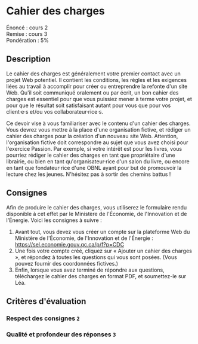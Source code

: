 # Cahier des charges

Énoncé : cours 2 \
Remise : cours 3 \
Pondération : 5%

## Description

Le cahier des charges est généralement votre premier contact avec un projet Web potentiel. Il contient les conditions, les règles et les exigences liées au travail à accomplir pour créer ou entreprendre la refonte d'un site Web. Qu'il soit communiqué oralement ou par écrit, un bon cahier des charges est essentiel pour que vous puissiez mener à terme votre projet, et pour que le résultat soit satisfaisant autant pour vous que pour vos client·e·s et/ou vos collaborateur·rice·s.

Ce devoir vise à vous familiariser avec le contenu d'un cahier des charges. Vous devrez vous mettre à la place d'une organisation fictive, et rédiger un cahier des charges pour la création d'un nouveau site Web. Attention, l'organisation fictive doit correspondre au sujet que vous avez choisi pour l'exercice Passion. Par exemple, si votre intérêt est pour les livres, vous pourriez rédiger le cahier des charges en tant que propriétaire d'une librairie, ou bien en tant qu'organisateur·rice d'un salon du livre, ou encore en tant que fondateur·rice d'une OBNL ayant pour but de promouvoir la lecture chez les jeunes. N'hésitez pas à sortir des chemins battus !

## Consignes

Afin de produire le cahier des charges, vous utiliserez le formulaire rendu disponible à cet effet par le Ministère de l'Économie, de l'Innovation et de l'Énergie. Voici les consignes à suivre :

1. Avant tout, vous devez vous créer un compte sur la plateforme Web du Ministère de l'Économie, de l'Innovation et de l'Énergie : https://sel.economie.gouv.qc.ca/p/f?p=CDC
2. Une fois votre compte créé, cliquez sur « Ajouter un cahier des charges », et répondez à toutes les questions qui vous sont posées. (Vous pouvez fournir des coordonnées fictives.)
3. Enfin, lorsque vous avez terminé de répondre aux questions, téléchargez le cahier des charges en format PDF, et soumettez-le sur Léa.

## Critères d'évaluation

### Respect des consignes `2`
### Qualité et profondeur des réponses `3`
